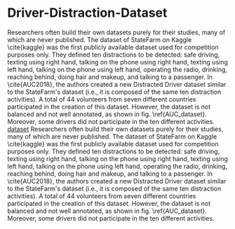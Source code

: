 # Driver-Distraction-Dataset



Researchers often build their own datasets purely for their studies, many of which are never published. The dataset of StateFarm on Kaggle \cite{kaggle} was the first publicly available dataset used for competition purposes only. They defined ten distractions to be detected: safe driving, texting using right hand, talking on the phone using right hand, texting using left hand, talking on the phone using left hand, operating the radio, drinking, reaching behind, doing hair and makeup, and talking to a passenger. In \cite{AUC2018}, the authors created a new Distracted Driver dataset similar to the StateFarm's dataset (i.e., it is composed of the same ten distraction activities). A total of 44 volunteers from seven different countries participated in the creation of this dataset. However, the dataset is not balanced and not well annotated, as shown in fig. \ref{AUC_dataset}. Moreover, some drivers did not participate in the ten different activities. [dataset](https://user-images.githubusercontent.com/36284282/131345876-b89ad3b3-67c9-4294-82ca-0c4e1c320492.png) 
Researchers often build their own datasets purely for their studies, many of which are never published. The dataset of StateFarm on Kaggle \cite{kaggle} was the first publicly available dataset used for competition purposes only. They defined ten distractions to be detected: safe driving, texting using right hand, talking on the phone using right hand, texting using left hand, talking on the phone using left hand, operating the radio, drinking, reaching behind, doing hair and makeup, and talking to a passenger. In \cite{AUC2018}, the authors created a new Distracted Driver dataset similar to the StateFarm's dataset (i.e., it is composed of the same ten distraction activities). A total of 44 volunteers from seven different countries participated in the creation of this dataset. However, the dataset is not balanced and not well annotated, as shown in fig. \ref{AUC_dataset}. Moreover, some drivers did not participate in the ten different activities. 
